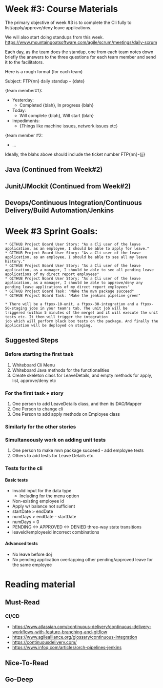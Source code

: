 # Week #3: Course Materials

The primary objective of week #3 is to complete the Cli fully to list/apply/approve/deny leave applications. 

We will also start doing standups from this week. https://www.mountaingoatsoftware.com/agile/scrum/meetings/daily-scrum

Each day, as the team does the standup, one from each team notes down briefly the answers to the three questions for each team member and send it to the facilitators.

  Here is a rough format (for each team)

  Subject: FTP{nn} daily standup – {date}
  
{team member#1}:
  * Yesterday:
    * Completed {blah}, In progress {blah}
  * Today:
    * Will complete {blah}, Will start {blah}
  * Impediments:
    * {Things like machine issues, network issues etc}
    
{team member #2:
   * ...
   
Ideally, the blahs above should include the ticket number FTP{nn}-{jj}

## Java (Continued from Week#2)

## Junit/JMockit (Continued from Week#2)

## Devops/Continuous Integration/Continuous Delivery/Build Automation/Jenkins

# Week #3 Sprint Goals:

    * GITHUB Project Board User Story: "As a Cli user of the leave application, as an employee, I should be able to apply for leave."
    * GITHUB Project Board User Story: "As a Cli user of the leave application, as an employee, I should be able to see all my leave history."
    * GITHUB Project Board User Story: "As a Cli user of the leave application, as a manager, I should be able to see all pending leave applications of my direct report employees"
    * GITHUB Project Board User Story: "As a Cli user of the leave application, as a manager, I should be able to approve/deny any pending leave applications of my direct report employees"
    * GITHUB Project Board Task: "Make the mvn package succeed"
    * GITHUB Project Board Task: "Make the jenkins pipeline green"

    * There will be a ftpxx-10-unit, a ftpxx-30-integration and a ftpxx-50-staging jobs in your team's tab. The unit job will be 
    triggered (within 5 minutes of the merge) and it will execute the unit tests etc. It then will trigger the integration 
    job which will perform black box tests on the package. And finally the application will be deployed on staging.

## Suggested Steps

### Before starting the first task
  1. Whiteboard Cli Menu
  1. Whiteboard Java methods for the functionalities
  1. Create skeleton class for LeaveDetails, and empty methods for apply, list, approve/deny etc
### For the first task + story
  1. One person to add LeaveDetails class, and then its DAO/Mapper
  1. One Person to change cli
  1. One Person to add apply methods on Employee class
### Similarly for the other stories
### Simultaneously work on adding unit tests
  1. One person to make mvn package succeed - add employee tests
  1. Others to add tests for Leave Details etc.

### Tests for the cli

#### Basic tests
  * Invalid input for the data type
    * Including for the menu option
  * Non-existing employee id
  * Apply w/ balance not sufficient
  * startDate > endDate
  * numDays > endDate - startDate
  * numDays = 0
  * PENDING <-> APPROVED <-> DENIED three-way state transitions
  * leaveid/employeeid incorrect combinations

#### Advanced tests
  * No leave before doj
  * No pending application overlapping other pending/approved leave for the same employee
  
# Reading material

## Must-Read

### CI/CD
  * https://www.atlassian.com/continuous-delivery/continuous-delivery-workflows-with-feature-branching-and-gitflow
  * https://www.agilealliance.org/glossary/continuous-integration
  * https://continuousdelivery.com/
  * https://www.infoq.com/articles/orch-pipelines-jenkins

## Nice-To-Read

## Go-Deep

  
